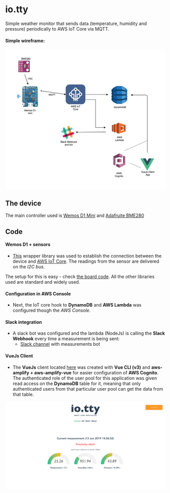 # io.tty

Simple weather monitor that sends data (temperature, humidity and pressure) periodically to AWS IoT Core via MQTT.

#### Simple wireframe: 
![wireframe](./docs/wireframe.png)

## The device

The main controller used is [Wemos D1 Mini](https://wiki.wemos.cc/products:d1:d1_mini) and [Adafruite BME280](https://www.adafruit.com/product/2652)

## Code 

#### Wemos D1 + sensors

- [This](https://github.com/debsahu/esp8266-arduino-aws-iot-ws) wrapper library was used to establish the connection between the device and [AWS IoT Core](https://aws.amazon.com/iot-core/). The readings from the sensor are delivered on the *I2C bus*.

The setup for this is easy - check [the board code](./src/thing/aws-iot-core-mqtt.ino). All the other libraries used are standard and widely used.

#### Configuration in AWS Console

- Next, the IoT core hook to **DynamoDB** and **AWS Lambda** was configured though the *AWS Console*.

#### Slack integration

- A slack bot was configured and the lambda (NodeJs) is calling the **Slack Webhook** every time a measurement is being sent: 
  * [Slack channel](https://iotty42.slack.com/messages/CFM6UPR7X/) with measurements bot

#### VueJs Client

- The **VueJs** client located [here](./src/io.tty-client) was created with **Vue CLI (v3)** and **aws-amplify + aws-amplify-vue** for easier configuration of **AWS Cognito**. The authenticated role of the user pool for this application was given read access on the **DynamoDB** table for it, meaning that only authenticated users from that particular user pool can get the data from that table.
 
![home](./docs/home.png)